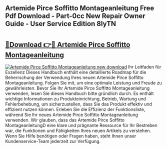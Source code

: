 ## Artemide Pirce Soffitto Montageanleitung Free Pdf Download - Part-0cc New Repair Owner Guide - User Service Edition 8IyTN

# <h2><a href="http://df6m2ib.blite.top/?on=Artemide+Pirce+Soffitto+Montageanleitung">🔗Download 👉🔴 Artemide Pirce Soffitto Montageanleitung</a></h2>

[![Artemide Pirce Soffitto Montageanleitung new download](https://i.imgur.com/lujVjoI.png)](http://df6m2ib.blite.top/?on=Artemide+Pirce+Soffitto+Montageanleitung)
Ihr Leitfaden für Exzellenz Dieses Handbuch enthält eine detaillierte Roadmap für die Beherrschung der Verwendung Ihres neuen Artemide Pirce Soffitto Montageanleitung. Folgen Sie mit, um eine optimale Leistung und Freude zu gewährleisten. Bevor Sie Ihr Artemide Pirce Soffitto Montageanleitung verwenden, lesen Sie dieses Handbuch bitte gründlich durch. Es enthält wichtige Informationen zu Produkteinrichtung, Betrieb, Wartung und Fehlerbehebung, um sicherzustellen, dass Sie das Produkt effektiv und effizient nutzen können. Erleben Sie die Effizienz der Funktionsliste, während Sie Ihr neues Artemide Pirce Soffitto Montageanleitung verwenden. Wir glauben, dass das Artemide Pirce Soffitto MontageanleitungD eine klare und prägnante Ressource für Ihr Bestreben war, die Funktionen und Fähigkeiten Ihres neuen Artikels zu verstehen. Wenn Sie Hilfe benötigen oder Fragen haben, steht Ihnen unser Kundenservice-Team jederzeit zur Verfügung.
